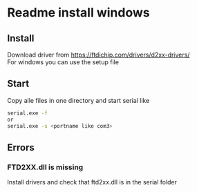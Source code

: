 # Readme install windows

## Install

Download driver from <https://ftdichip.com/drivers/d2xx-drivers/>  
For windows you can use the setup file
## Start

Copy alle files in one directory and start serial like  

```bash
serial.exe -f 
or
serial.exe -s <portname like com3>
```

## Errors 

### FTD2XX.dll is missing

Install drivers and check that ftd2xx.dll is in the serial folder